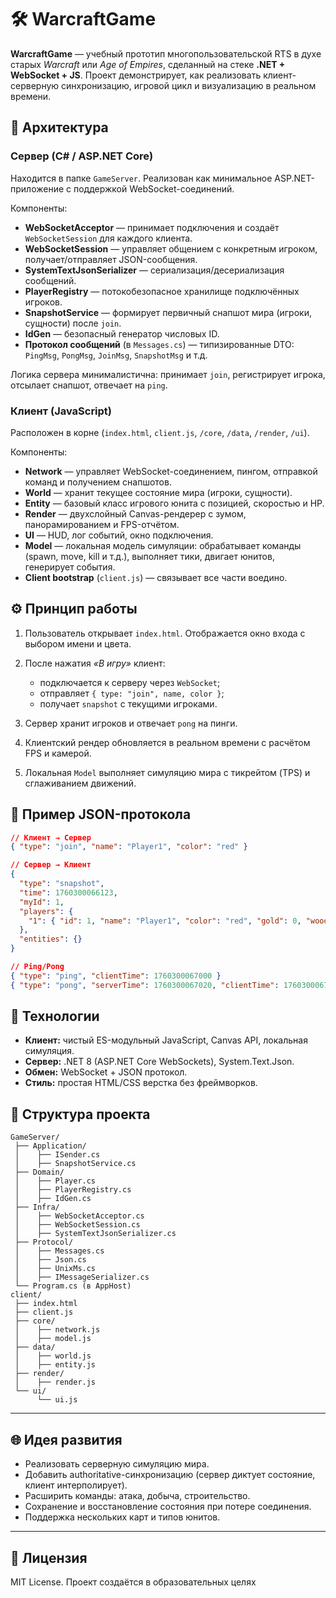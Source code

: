 
# 🛠 WarcraftGame

**WarcraftGame** — учебный прототип многопользовательской RTS в духе старых *Warcraft* или *Age of Empires*, сделанный на стеке **.NET + WebSocket + JS**.
Проект демонстрирует, как реализовать клиент-серверную синхронизацию, игровой цикл и визуализацию в реальном времени.


## 🚀 Архитектура

### Сервер (C# / ASP.NET Core)

Находится в папке `GameServer`.
Реализован как минимальное ASP.NET-приложение с поддержкой WebSocket-соединений.

Компоненты:

* **WebSocketAcceptor** — принимает подключения и создаёт `WebSocketSession` для каждого клиента.
* **WebSocketSession** — управляет общением с конкретным игроком, получает/отправляет JSON-сообщения.
* **SystemTextJsonSerializer** — сериализация/десериализация сообщений.
* **PlayerRegistry** — потокобезопасное хранилище подключённых игроков.
* **SnapshotService** — формирует первичный снапшот мира (игроки, сущности) после `join`.
* **IdGen** — безопасный генератор числовых ID.
* **Протокол сообщений** (в `Messages.cs`) — типизированные DTO: `PingMsg`, `PongMsg`, `JoinMsg`, `SnapshotMsg` и т.д.

Логика сервера минималистична: принимает `join`, регистрирует игрока, отсылает снапшот, отвечает на `ping`.

### Клиент (JavaScript)

Расположен в корне (`index.html`, `client.js`, `/core`, `/data`, `/render`, `/ui`).

Компоненты:

* **Network** — управляет WebSocket-соединением, пингом, отправкой команд и получением снапшотов.
* **World** — хранит текущее состояние мира (игроки, сущности).
* **Entity** — базовый класс игрового юнита с позицией, скоростью и HP.
* **Render** — двухслойный Canvas-рендерер с зумом, панорамированием и FPS-отчётом.
* **UI** — HUD, лог событий, окно подключения.
* **Model** — локальная модель симуляции: обрабатывает команды (spawn, move, kill и т.д.), выполняет тики, двигает юнитов, генерирует события.
* **Client bootstrap** (`client.js`) — связывает все части воедино.


## ⚙️ Принцип работы

1. Пользователь открывает `index.html`.
   Отображается окно входа с выбором имени и цвета.
2. После нажатия *«В игру»* клиент:

   * подключается к серверу через `WebSocket`;
   * отправляет `{ type: "join", name, color }`;
   * получает `snapshot` с текущими игроками.
3. Сервер хранит игроков и отвечает `pong` на пинги.
4. Клиентский рендер обновляется в реальном времени с расчётом FPS и камерой.
5. Локальная `Model` выполняет симуляцию мира с тикрейтом (TPS) и сглаживанием движений.

## 🧩 Пример JSON-протокола

```json
// Клиент → Сервер
{ "type": "join", "name": "Player1", "color": "red" }

// Сервер → Клиент
{
  "type": "snapshot",
  "time": 1760300066123,
  "myId": 1,
  "players": {
    "1": { "id": 1, "name": "Player1", "color": "red", "gold": 0, "wood": 0 }
  },
  "entities": {}
}

// Ping/Pong
{ "type": "ping", "clientTime": 1760300067000 }
{ "type": "pong", "serverTime": 1760300067020, "clientTime": 1760300067000 }
```

## 🧠 Технологии

* **Клиент:** чистый ES-модульный JavaScript, Canvas API, локальная симуляция.
* **Сервер:** .NET 8 (ASP.NET Core WebSockets), System.Text.Json.
* **Обмен:** WebSocket + JSON протокол.
* **Стиль:** простая HTML/CSS верстка без фреймворков.


## 🧭 Структура проекта

```
GameServer/
 ├── Application/
 │    ├── ISender.cs
 │    ├── SnapshotService.cs
 ├── Domain/
 │    ├── Player.cs
 │    ├── PlayerRegistry.cs
 │    ├── IdGen.cs
 ├── Infra/
 │    ├── WebSocketAcceptor.cs
 │    ├── WebSocketSession.cs
 │    ├── SystemTextJsonSerializer.cs
 ├── Protocol/
 │    ├── Messages.cs
 │    ├── Json.cs
 │    ├── UnixMs.cs
 │    ├── IMessageSerializer.cs
 └── Program.cs (в AppHost)
client/
 ├── index.html
 ├── client.js
 ├── core/
 │    ├── network.js
 │    ├── model.js
 ├── data/
 │    ├── world.js
 │    ├── entity.js
 ├── render/
 │    ├── render.js
 └── ui/
      └── ui.js
```

---

## 🌐 Идея развития

* Реализовать серверную симуляцию мира.
* Добавить authoritative-синхронизацию (сервер диктует состояние, клиент интерполирует).
* Расширить команды: атака, добыча, строительство.
* Сохранение и восстановление состояния при потере соединения.
* Поддержка нескольких карт и типов юнитов.

---

## 🧾 Лицензия

MIT License.
Проект создаётся в образовательных целях
